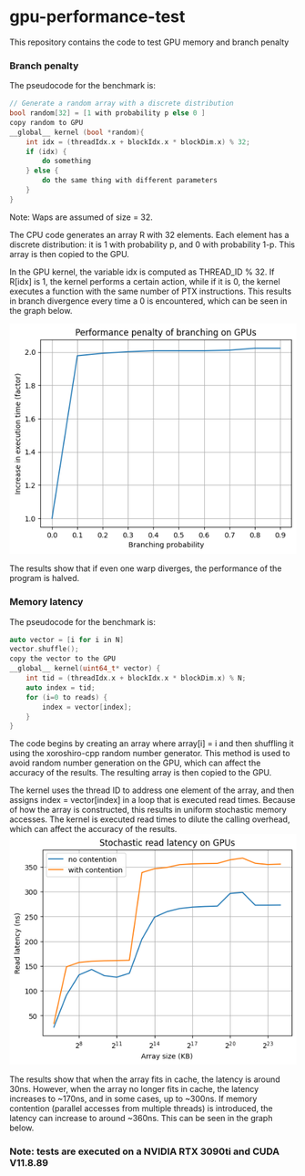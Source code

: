 # gpu-performance-test
This repository contains the code to test GPU memory and branch penalty

### Branch penalty

The pseudocode for the benchmark is:
```cpp
// Generate a random array with a discrete distribution
bool random[32] = [1 with probability p else 0 ]
copy random to GPU
__global__ kernel (bool *random){
    int idx = (threadIdx.x + blockIdx.x * blockDim.x) % 32;
    if (idx) {
        do something
    } else {
        do the same thing with different parameters
    }
}
```
Note: Waps are assumed of size = 32.  

The CPU code generates an array R with 32 elements. Each element has a discrete distribution: it is 1 with probability p, and 0 with probability 1-p. This array is then copied to the GPU.

In the GPU kernel, the variable idx is computed as THREAD_ID % 32. If R[idx] is 1, the kernel performs a certain action, while if it is 0, the kernel executes a function with the same number of PTX instructions. This results in branch divergence every time a 0 is encountered, which can be seen in the graph below.

![](images/branch_penalty.png)  

The results show that if even one warp diverges, the performance of the program is halved.

### Memory latency
The pseudocode for the benchmark is:
```cpp
auto vector = [i for i in N]
vector.shuffle();
copy the vector to the GPU
__global__ kernel(uint64_t* vector) {
    int tid = (threadIdx.x + blockIdx.x * blockDim.x) % N;
    auto index = tid;
    for (i=0 to reads) {
        index = vector[index];
    }
}
```
The code begins by creating an array where array[i] = i and then shuffling it using the xoroshiro-cpp random number generator. This method is used to avoid random number generation on the GPU, which can affect the accuracy of the results. The resulting array is then copied to the GPU.

The kernel uses the thread ID to address one element of the array, and then assigns index = vector[index] in a loop that is executed read times. Because of how the array is constructed, this results in uniform stochastic memory accesses. The kernel is executed read times to dilute the calling overhead, which can affect the accuracy of the results.
![](images/read_latency.png)  

The results show that when the array fits in cache, the latency is around 30ns. However, when the array no longer fits in cache, the latency increases to ~170ns, and in some cases, up to ~300ns. If memory contention (parallel accesses from multiple threads) is introduced, the latency can increase to around ~360ns. This can be seen in the graph below.

### Note: tests are executed on a NVIDIA RTX 3090ti and CUDA V11.8.89